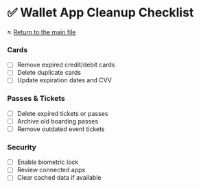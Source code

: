 # ✅ Wallet App Cleanup Checklist

↖️ [Return to the main file](../README.md)

### Cards
- [ ] Remove expired credit/debit cards
- [ ] Delete duplicate cards
- [ ] Update expiration dates and CVV

### Passes & Tickets
- [ ] Delete expired tickets or passes
- [ ] Archive old boarding passes
- [ ] Remove outdated event tickets

### Security
- [ ] Enable biometric lock
- [ ] Review connected apps
- [ ] Clear cached data if available
